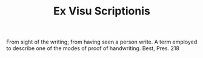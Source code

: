 ---
title: Ex Visu Scriptionis
letter: E
permalink: "/definitions/bld-ex-visu-scriptionis.html"
body: From sight of the writing; from having seen a person write. A term employed
  to describe one of the modes of proof of handwriting. Best, Pres. 218
published_at: '2018-07-07'
source: Black's Law Dictionary 2nd Ed (1910)
layout: post
---